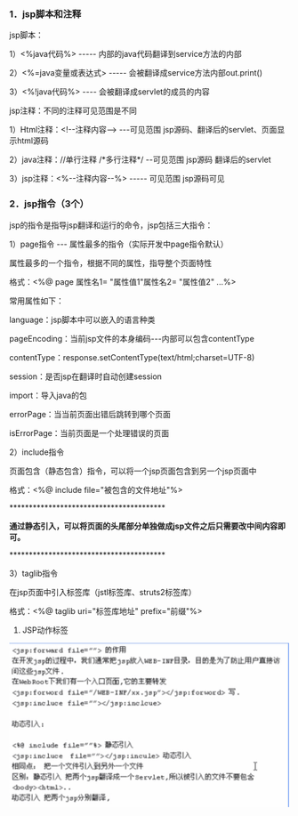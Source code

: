### 1．jsp脚本和注释

jsp脚本：

1）&lt;%java代码%&gt; ----- 内部的java代码翻译到service方法的内部

2）&lt;%=java变量或表达式&gt; ----- 会被翻译成service方法内部out.print\(\)

3）&lt;%!java代码%&gt; ---- 会被翻译成servlet的成员的内容

jsp注释：不同的注释可见范围是不同

1）Html注释：&lt;!--注释内容--&gt; ---可见范围 jsp源码、翻译后的servlet、页面显示html源码

2）java注释：//单行注释 /\*多行注释\*/ --可见范围 jsp源码 翻译后的servlet

3）jsp注释：&lt;%--注释内容--%&gt; ----- 可见范围 jsp源码可见

### 2．jsp指令（3个）

jsp的指令是指导jsp翻译和运行的命令，jsp包括三大指令：

1）page指令 --- 属性最多的指令（实际开发中page指令默认）

属性最多的一个指令，根据不同的属性，指导整个页面特性

格式：&lt;%@ page 属性名1= "属性值1"属性名2= "属性值2" ...%&gt;

常用属性如下：

language：jsp脚本中可以嵌入的语言种类

pageEncoding：当前jsp文件的本身编码---内部可以包含contentType

contentType：response.setContentType\(text/html;charset=UTF-8\)

session：是否jsp在翻译时自动创建session

import：导入java的包

errorPage：当当前页面出错后跳转到哪个页面

isErrorPage：当前页面是一个处理错误的页面

2）include指令

页面包含（静态包含）指令，可以将一个jsp页面包含到另一个jsp页面中

格式：&lt;%@ include file="被包含的文件地址"%&gt;

\*\*\*\*\*\*\*\*\*\*\*\*\*\*\*\*\*\*\*\*\*\*\*\*\*\*\*\*\*\*\*\*\*\*\*\*\*\*\*\*

**通过静态引入，可以将页面的头尾部分单独做成jsp文件之后只需要改中间内容即可。**

\*\*\*\*\*\*\*\*\*\*\*\*\*\*\*\*\*\*\*\*\*\*\*\*\*\*\*\*\*\*\*\*\*\*\*\*\*\*\*\*

3）taglib指令

在jsp页面中引入标签库（jstl标签库、struts2标签库）

格式：&lt;%@ taglib uri="标签库地址" prefix="前缀"%&gt;

1. JSP动作标签

![](/jsp11/import.png)

